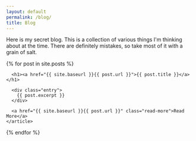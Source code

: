 ```yaml
---
layout: default
permalink: /blog/
title: Blog
---
```


<p>Here is my secret blog. This is a collection of various things I'm thinking about at the time. There are definitely mistakes, so take most of it with a grain of salt. </p>

<div class="posts">
  {% for post in site.posts %}
    <article class="post">

      <h1><a href="{{ site.baseurl }}{{ post.url }}">{{ post.title }}</a></h1>

      <div class="entry">
        {{ post.excerpt }}
      </div>

      <a href="{{ site.baseurl }}{{ post.url }}" class="read-more">Read More</a>
    </article>
  {% endfor %}
</div>
